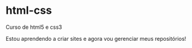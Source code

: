# html-css
 Curso de html5 e css3

Estou aprendendo a criar sites e agora vou gerenciar meus repositórios!